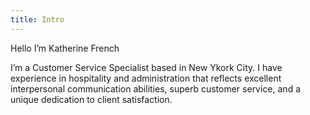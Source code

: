 ```yaml
---
title: Intro
---
```


Hello
I’m Katherine French

I’m a Customer Service Specialist based in New Ykork City. I have experience in hospitality and administration that reflects excellent interpersonal communication abilities, superb customer service, and a unique dedication to client satisfaction.
